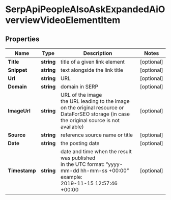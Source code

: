# SerpApiPeopleAlsoAskExpandedAiOverviewVideoElementItem


## Properties

| Name | Type | Description | Notes |
|------------ | ------------- | ------------- | -------------|
**Title** | **string** | title of a given link element |[optional]|
**Snippet** | **string** | text alongside the link title |[optional]|
**Url** | **string** | URL |[optional]|
**Domain** | **string** | domain in SERP |[optional]|
**ImageUrl** | **string** | URL of the image<br>the URL leading to the image on the original resource or DataForSEO storage (in case the original source is not available) |[optional]|
**Source** | **string** | reference source name or title |[optional]|
**Date** | **string** | the posting date |[optional]|
**Timestamp** | **string** | date and time when the result was published<br>in the UTC format: “yyyy-mm-dd hh-mm-ss +00:00”<br>example:<br>2019-11-15 12:57:46 +00:00 |[optional]|